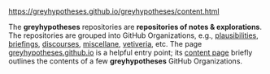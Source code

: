 <br>

https://greyhypotheses.github.io/greyhypotheses/content.html


The **greyhypotheses** repositories are **repositories of notes & explorations**.  The repositories are grouped into GitHub Organizations, e.g., [plausibilities](https://github.com/plausibilities),  [briefings](https://github.com/briefings), [discourses](https://github.com/discourses), [miscellane](https://github.com/miscellane), [vetiveria](https://github.com/vetiveria), etc.  The page [greyhypotheses.github.io](https://greyhypotheses.github.io) is a helpful entry point; its [content page](https://greyhypotheses.github.io/greyhypotheses/content.html) briefly outlines the contents of a few **greyhypotheses** GitHub Organizations.




<!--
**greyhypotheses/greyhypotheses** is a ✨ _special_ ✨ repository because its `README.md` (this file) appears on your GitHub profile.

Here are some ideas to get you started:

- Hello 👋
- 🔭 I’m currently working on ...
- 🌱 I’m currently learning ...
- 👯 I’m looking to collaborate on ...
- 🤔 I’m looking for help with ...
- 💬 Ask me about ...
- 📫 How to reach me: ...
- 😄 Pronouns: ...
- ⚡ Fun fact: ...

-->
